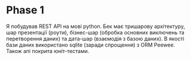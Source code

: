 # Phase 1

Я побудував REST API на мові python. Бек має тришарову
архітектуру, шар презентації (роути), бізнес-шар 
(обробка основних виключень та перетворення даних) та 
дата-шар (взаємодія з базою даних). В якості бази даних використано sqlite
(заради спрощення) з ORM Peewee. Також апі покрита юніт-тестами.